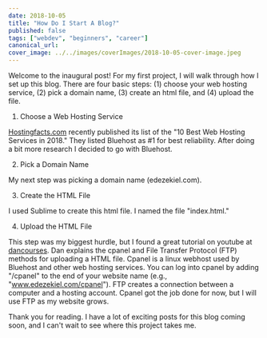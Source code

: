 ```yaml
---
date: 2018-10-05
title: "How Do I Start A Blog?"
published: false
tags: ["webdev", "beginners", "career"]
canonical_url:
cover_image: ../../images/coverImages/2018-10-05-cover-image.jpeg
---
```


Welcome to the inaugural post! For my first project, I will walk through how I set up this blog. There are four basic steps: (1) choose your web hosting service, (2) pick a domain name, (3) create an html file, and (4) upload the file.

1. Choose a Web Hosting Service</dt>

[Hostingfacts.com](https://hostingfacts.com/) recently published its list of the "10 Best Web Hosting Services in 2018." They listed Bluehost as #1 for best reliability. After doing a bit more research I decided to go with Bluehost.

2. Pick a Domain Name</dt>

My next step was picking a domain name (edezekiel.com).

3. Create the HTML File</dt>

I used Sublime to create this html file. I named the file "index.html."

4. Upload the HTML File</dt>

This step was my biggest hurdle, but I found a great tutorial on youtube at [<span>dancourses</span>](https://www.youtube.com/watch?v=XUmfXTnFMuw). Dan explains the cpanel and File Transfer Protocol (FTP) methods for uploading a HTML file. Cpanel is a linux webhost used by Bluehost and other web hosting services. You can log into cpanel by adding "/cpanel" to the end of your website name (e.g., "www.edezekiel.com/cpanel"). FTP creates a connection between a computer and a hosting account. Cpanel got the job done for now, but I will use FTP as my website grows.

</dl>

Thank you for reading. I have a lot of exciting posts for this blog coming soon, and I can't wait to see where this project takes me.
